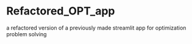 # Refactored_OPT_app
a refactored version of a previously made streamlit app for optimization problem solving
